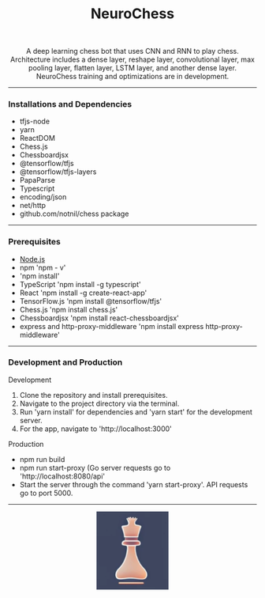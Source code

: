 <h1 align="center">NeuroChess</h1>
<br />
<p align="center">
A deep learning chess bot that uses CNN and RNN to play chess. Architecture includes a dense layer, reshape layer, convolutional layer, max pooling layer, flatten layer, LSTM layer, and another dense layer. NeuroChess training and optimizations are in development. 
</p>


---
<h3 >Installations and Dependencies</h3>



* tfjs-node
* yarn
* ReactDOM
* Chess.js
* Chessboardjsx
* @tensorflow/tfjs
* @tensorflow/tfjs-layers
* PapaParse
* Typescript
* encoding/json
* net/http
* github.com/notnil/chess package


---
<h3 >Prerequisites</h3>

* [Node.js](https://nodejs.org/en/download)
* npm 'npm - v'
* 'npm install'
* TypeScript 'npm install -g typescript'
* React 'npm install -g create-react-app'
* TensorFlow.js 'npm install @tensorflow/tfjs'
* Chess.js 'npm install chess.js'
* Chessboardjsx 'npm install react-chessboardjsx'
* express and http-proxy-middleware 'npm install express http-proxy-middleware'


---
<h3 >Development and Production</h3>

Development
1. Clone the repository and install prerequisites.
2. Navigate to the project directory via the terminal.
3. Run 'yarn install' for dependencies and 'yarn start' for the development server.
4. For the app, navigate to 'http://localhost:3000'

Production
* npm run build
* npm run start-proxy (Go server requests go to 'http://localhost:8080/api'
* Start the server through the command 'yarn start-proxy'. API requests go to port 5000. 

---


<div align="center">
  <p> 
    <img src="https://github.com/AbhiAlest/NeuroChess/blob/main/Logo/NeuroChess.png?raw=true" alt = "NeuroChess Logo" >
</p> 
